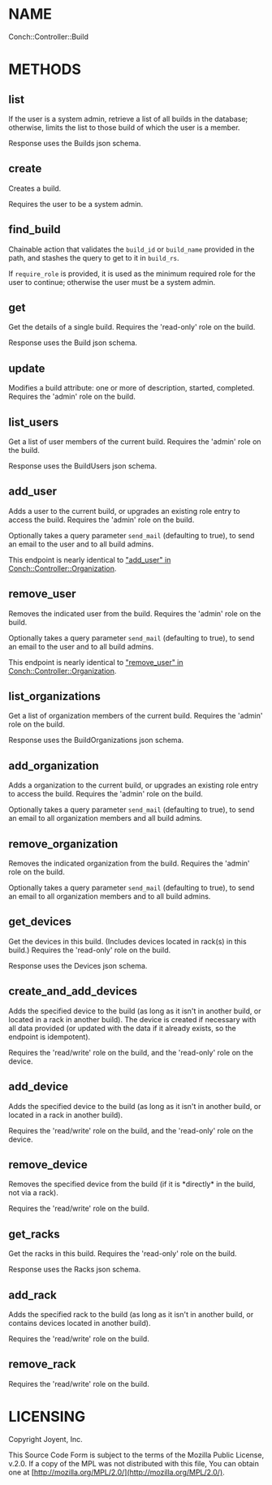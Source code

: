 # NAME

Conch::Controller::Build

# METHODS

## list

If the user is a system admin, retrieve a list of all builds in the database; otherwise,
limits the list to those build of which the user is a member.

Response uses the Builds json schema.

## create

Creates a build.

Requires the user to be a system admin.

## find\_build

Chainable action that validates the `build_id` or `build_name` provided in the
path, and stashes the query to get to it in `build_rs`.

If `require_role` is provided, it is used as the minimum required role for the user to
continue; otherwise the user must be a system admin.

## get

Get the details of a single build.
Requires the 'read-only' role on the build.

Response uses the Build json schema.

## update

Modifies a build attribute: one or more of description, started, completed.
Requires the 'admin' role on the build.

## list\_users

Get a list of user members of the current build.
Requires the 'admin' role on the build.

Response uses the BuildUsers json schema.

## add\_user

Adds a user to the current build, or upgrades an existing role entry to access the build.
Requires the 'admin' role on the build.

Optionally takes a query parameter `send_mail` (defaulting to true), to send an email
to the user and to all build admins.

This endpoint is nearly identical to ["add\_user" in Conch::Controller::Organization](../modules/Conch::Controller::Organization#add_user).

## remove\_user

Removes the indicated user from the build.
Requires the 'admin' role on the build.

Optionally takes a query parameter `send_mail` (defaulting to true), to send an email
to the user and to all build admins.

This endpoint is nearly identical to ["remove\_user" in Conch::Controller::Organization](../modules/Conch::Controller::Organization#remove_user).

## list\_organizations

Get a list of organization members of the current build.
Requires the 'admin' role on the build.

Response uses the BuildOrganizations json schema.

## add\_organization

Adds a organization to the current build, or upgrades an existing role entry to access the
build.
Requires the 'admin' role on the build.

Optionally takes a query parameter `send_mail` (defaulting to true), to send an email
to all organization members and all build admins.

## remove\_organization

Removes the indicated organization from the build.
Requires the 'admin' role on the build.

Optionally takes a query parameter `send_mail` (defaulting to true), to send an email
to all organization members and to all build admins.

## get\_devices

Get the devices in this build.  (Includes devices located in rack(s) in this build.)
Requires the 'read-only' role on the build.

Response uses the Devices json schema.

## create\_and\_add\_devices

Adds the specified device to the build (as long as it isn't in another build, or located in a
rack in another build).  The device is created if necessary with all data provided (or updated
with the data if it already exists, so the endpoint is idempotent).

Requires the 'read/write' role on the build, and the 'read-only' role on the device.

## add\_device

Adds the specified device to the build (as long as it isn't in another build, or located in a
rack in another build).

Requires the 'read/write' role on the build, and the 'read-only' role on the device.

## remove\_device

Removes the specified device from the build (if it is \*directly\* in the build, not via a rack).

Requires the 'read/write' role on the build.

## get\_racks

Get the racks in this build.
Requires the 'read-only' role on the build.

Response uses the Racks json schema.

## add\_rack

Adds the specified rack to the build (as long as it isn't in another build, or contains devices
located in another build).

Requires the 'read/write' role on the build.

## remove\_rack

Requires the 'read/write' role on the build.

# LICENSING

Copyright Joyent, Inc.

This Source Code Form is subject to the terms of the Mozilla Public License,
v.2.0. If a copy of the MPL was not distributed with this file, You can obtain
one at [http://mozilla.org/MPL/2.0/](http://mozilla.org/MPL/2.0/).
